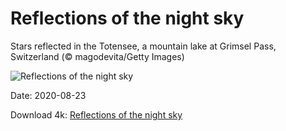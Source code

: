 # Reflections of the night sky

Stars reflected in the Totensee, a mountain lake at Grimsel Pass, Switzerland (© magodevita/Getty Images)

![Reflections of the night sky](https://bing.com/th?id=OHR.AugustStargazing_EN-US7610682262_UHD.jpg&rf=LaDigue_UHD.jpg&pid=hp&w=1024&h=576)

Date: 2020-08-23

Download 4k: [Reflections of the night sky](https://bing.com/th?id=OHR.AugustStargazing_EN-US7610682262_UHD.jpg&rf=LaDigue_UHD.jpg&pid=hp&w=3840&h=2160)


